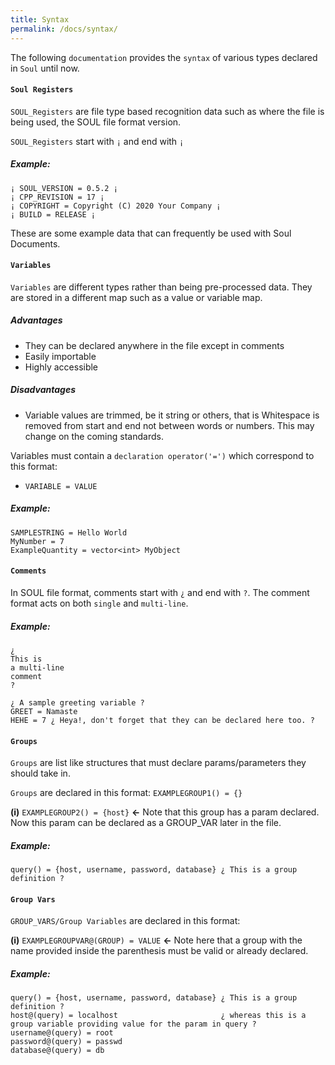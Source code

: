 ```yaml
---
title: Syntax
permalink: /docs/syntax/
---
```

The following `documentation` provides the `syntax` of various types declared in `Soul` until now.

#### `Soul Registers`
`SOUL_Registers` are file type based recognition data such as where the file is being used, the SOUL file format version.

`SOUL_Registers` start with `¡` and end with `¡`

##### Example:
```
¡ SOUL_VERSION = 0.5.2 ¡
¡ CPP_REVISION = 17 ¡ 
¡ COPYRIGHT = Copyright (C) 2020 Your Company ¡
¡ BUILD = RELEASE ¡
```
These are some example data that can frequently be used with Soul Documents.

#### `Variables`
`Variables` are different types rather than being pre-processed data. They are stored in a different map such as a value or variable map.

##### Advantages
- They can be declared anywhere in the file except in comments
- Easily importable
- Highly accessible

##### Disadvantages
- Variable values are trimmed, be it string or others, that is Whitespace is removed from start and end not between words or numbers. 
  This may change on the coming standards.

Variables must contain a `declaration operator('=')` which correspond to this format:
- `VARIABLE = VALUE`

##### Example:
```
SAMPLESTRING = Hello World
MyNumber = 7
ExampleQuantity = vector<int> MyObject
```
#### `Comments`
In SOUL file format, comments start with `¿` and end with `?`. The comment format acts on both `single` and `multi-line`.

##### Example:
```
¿
This is
a multi-line
comment
?

¿ A sample greeting variable ?
GREET = Namaste
HEHE = 7 ¿ Heya!, don't forget that they can be declared here too. ?
```
#### `Groups`
`Groups` are list like structures that must declare params/parameters they should take in.

`Groups` are declared in this format: `EXAMPLEGROUP1() = {}`

**(i)** `EXAMPLEGROUP2() = {host}` **<-** Note that this group has a param declared. Now this param can be declared as a GROUP_VAR later in the file.

##### Example:
```
query() = {host, username, password, database} ¿ This is a group definition ?
```

#### `Group Vars`
`GROUP_VARS/Group Variables` are declared in this format:

**(i)** `EXAMPLEGROUPVAR@(GROUP) = VALUE` **<-** Note here that a group with the name provided inside the parenthesis must be valid or already declared.
##### Example:
```
query() = {host, username, password, database} ¿ This is a group definition ?
host@(query) = localhost                       ¿ whereas this is a group variable providing value for the param in query ?
username@(query) = root
password@(query) = passwd
database@(query) = db
```
